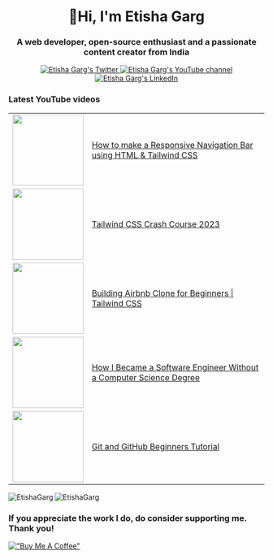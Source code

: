 <h1 align="center">👋Hi, I'm Etisha Garg</h1>
<h3 align="center">A web developer, open-source enthusiast and a passionate content creator from India</h3>

<p align="center">
  <a href="https://twitter.com/GargEtisha">
    <img src="https://img.shields.io/badge/follow-%40GargEtisha%206.5k+-1DA1F2?label=Twitter&logo=twitter&style=for-the-badge&color=blue" alt="Etisha Garg's Twitter"/>
  </a>
  <a href="http://youtube.com/@CoupleInTech?sub_confirmation=1">
  <img src="https://img.shields.io/youtube/channel/subscribers/UCNliY-e1-7VNtuWgrSib1UQ?style=for-the-badge&logo=youtube&label=Youtube&color=blue" alt="Etisha Garg's YouTube channel"/>
  </a>
  <a href="https://www.linkedin.com/in/etisha-garg/">
    <img src="https://img.shields.io/badge/follow-%40EtishaGarg%205k+-1DA1F2?label=LinkedIn&logo=linkedin&style=for-the-badge&color=blue" alt="Etisha Garg's LinkedIn"/>
  </a>
</p>

### Latest YouTube videos

<table>
<!-- YOUTUBE-VIDEOS-LIST:START -->
  <tr>
    <td><a href="https://youtu.be/6lnWjpZjPOM"><img width="140px" src="https://i.ytimg.com/vi/6lnWjpZjPOM/mqdefault.jpg"></a></td>
    <td><a href="https://youtu.be/6lnWjpZjPOM">How to make a Responsive Navigation Bar using HTML & Tailwind CSS</a><br/></td>
  </tr>
  <tr>
    <td><a href="https://youtu.be/G5YDmWNU_tc"><img width="140px" src="https://i.ytimg.com/vi/G5YDmWNU_tc/mqdefault.jpg"></a></td>
    <td><a href="https://youtu.be/G5YDmWNU_tc">Tailwind CSS Crash Course 2023</a><br/></td>
  </tr>
  <tr>
    <td><a href="https://youtu.be/vSB0tZw0fVs"><img width="140px" src="https://i.ytimg.com/vi/vSB0tZw0fVs/mqdefault.jpg"></a></td>
    <td><a href="https://youtu.be/vSB0tZw0fVs">Building Airbnb Clone for Beginners | Tailwind CSS</a><br/></td>
  </tr>
  <tr>
    <td><a href="https://youtu.be/j8C9NX4nQlI"><img width="140px" src="https://i.ytimg.com/vi/j8C9NX4nQlI/mqdefault.jpg"></a></td>
    <td><a href="https://youtu.be/j8C9NX4nQlI">How I Became a Software Engineer Without a Computer Science Degree</a><br/></td>
  </tr>
  <tr>
    <td><a href="https://youtu.be/vmABD38bITY"><img width="140px" src="https://i.ytimg.com/vi/vmABD38bITY/mqdefault.jpg"></a></td>
    <td><a href="https://youtu.be/vmABD38bITY">Git and GitHub Beginners Tutorial</a><br/></td>
  </tr>
<!-- YOUTUBE-VIDEOS-LIST:END -->
</table>

<p><img align="left" src="https://github-readme-stats.vercel.app/api/top-langs?username=EtishaGarg&show_icons=true&locale=en&layout=compact&theme=tokyonight" alt="EtishaGarg" /></p>

<p><img align="center" src="https://github-readme-streak-stats.herokuapp.com/?user=EtishaGarg&&theme=tokyonight" alt="EtishaGarg" /></p>

### If you appreciate the work I do, do consider supporting me. Thank you!

[!["Buy Me A Coffee"](https://www.buymeacoffee.com/assets/img/custom_images/orange_img.png)](https://www.buymeacoffee.com/EtishaaGarg)



<!---
EtishaGarg/EtishaGarg is a ✨ special ✨ repository because its `README.md` (this file) appears on your GitHub profile.
You can click the Preview link to take a look at your changes.
--->
